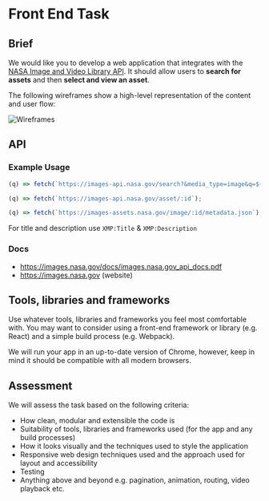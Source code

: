 # Front End Task

## Brief

We would like you to develop a web application that integrates with the [NASA Image and Video Library API](https://images.nasa.gov/). It should allow users to **search for assets** and then **select and view an asset**.

The following wireframes show a high-level representation of the content and user flow:

![Wireframes](./wireframes.png)

## API

### Example Usage

```js
(q) => fetch(`https://images-api.nasa.gov/search?&media_type=image&q=${q}`);
```

```js
(q) => fetch(`https://images-api.nasa.gov/asset/:id`);
```

```js
(q) => fetch(`https://images-assets.nasa.gov/image/:id/metadata.json`);
```

For title and description use `XMP:Title` & `XMP:Description`

### Docs

- https://images.nasa.gov/docs/images.nasa.gov_api_docs.pdf
- https://images.nasa.gov (website)

## Tools, libraries and frameworks

Use whatever tools, libraries and frameworks you feel most comfortable with. You may want to consider using a front-end framework or library (e.g. React) and a simple build process (e.g. Webpack).

We will run your app in an up-to-date version of Chrome, however, keep in mind it should be compatible with all modern browsers.

## Assessment

We will assess the task based on the following criteria:

- How clean, modular and extensible the code is
- Suitability of tools, libraries and frameworks used (for the app and any build processes)
- How it looks visually and the techniques used to style the application
- Responsive web design techniques used and the approach used for layout and accessibility
- Testing
- Anything above and beyond e.g. pagination, animation, routing, video playback etc.
